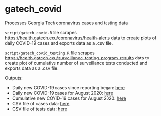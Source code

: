 # gatech_covid
Processes Georgia Tech coronavirus cases and testing data

`script/gatech_covid.R` file scrapes https://health.gatech.edu/coronavirus/health-alerts data to create plots of daily COVID-19 cases and exports data as a .csv file.

`script/gatech_covid_testing.R` file scrapes https://health.gatech.edu/surveillance-testing-program-results data to create plot of cumulative number of surveillance tests conducted and exports data as a .csv file.


Outputs:
* Daily new COVID-19 cases since reporting began: [here](https://github.com/cjwichman/gatech_covid/blob/master/figures/daily_cases_2020-08-26.png)
* Daily new COVID-19 cases for August 2020: [here](https://github.com/cjwichman/gatech_covid/blob/master/figures/daily_cases_august_2020-08-26.png)
* Cumulative new COVID-19 cases for August 2020: [here](https://github.com/cjwichman/gatech_covid/blob/master/figures/cumulative_tests_2020-08-26.png)
* CSV file of cases data: [here](https://github.com/cjwichman/gatech_covid/blob/master/data/gatech_cases_2020-08-26.csv)
* CSV file of tests data: [here](https://github.com/cjwichman/gatech_covid/blob/master/data/gatech_tests_2020-08-26.csv)
